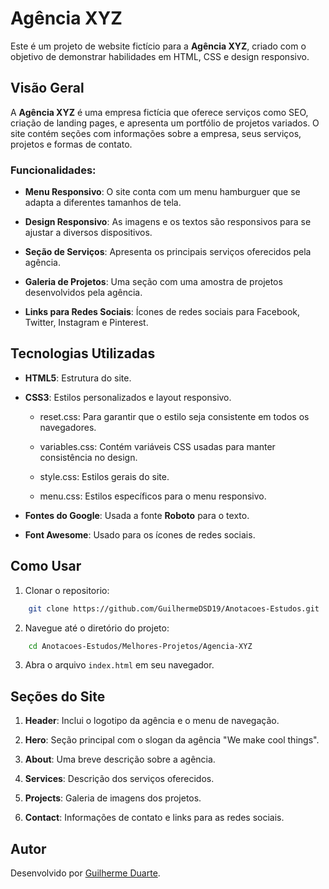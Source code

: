 Agência XYZ
===========

Este é um projeto de website fictício para a **Agência XYZ**, criado com o objetivo de demonstrar habilidades em HTML, CSS e design responsivo.

Visão Geral
-----------

A **Agência XYZ** é uma empresa fictícia que oferece serviços como SEO, criação de landing pages, e apresenta um portfólio de projetos variados. O site contém seções com informações sobre a empresa, seus serviços, projetos e formas de contato.

### Funcionalidades:

*   **Menu Responsivo**: O site conta com um menu hamburguer que se adapta a diferentes tamanhos de tela.
    
*   **Design Responsivo**: As imagens e os textos são responsivos para se ajustar a diversos dispositivos.
    
*   **Seção de Serviços**: Apresenta os principais serviços oferecidos pela agência.
    
*   **Galeria de Projetos**: Uma seção com uma amostra de projetos desenvolvidos pela agência.
    
*   **Links para Redes Sociais**: Ícones de redes sociais para Facebook, Twitter, Instagram e Pinterest.
    

## Tecnologias Utilizadas

*   **HTML5**: Estrutura do site.
    
*   **CSS3**: Estilos personalizados e layout responsivo.
    
    *   reset.css: Para garantir que o estilo seja consistente em todos os navegadores.
        
    *   variables.css: Contém variáveis CSS usadas para manter consistência no design.
        
    *   style.css: Estilos gerais do site.
        
    *   menu.css: Estilos específicos para o menu responsivo.
        
*   **Fontes do Google**: Usada a fonte **Roboto** para o texto.
    
*   **Font Awesome**: Usado para os ícones de redes sociais.

## Como Usar
1.  Clonar o repositorio:
```bash
    git clone https://github.com/GuilhermeDSD19/Anotacoes-Estudos.git
```

2. Navegue até o diretório do projeto:
```bash
    cd Anotacoes-Estudos/Melhores-Projetos/Agencia-XYZ
``` 
    
3.  Abra o arquivo `index.html` em seu navegador.

Seções do Site
--------------

1.  **Header**: Inclui o logotipo da agência e o menu de navegação.
    
2.  **Hero**: Seção principal com o slogan da agência "We make cool things".
    
3.  **About**: Uma breve descrição sobre a agência.
    
4.  **Services**: Descrição dos serviços oferecidos.
    
5.  **Projects**: Galeria de imagens dos projetos.
    
6.  **Contact**: Informações de contato e links para as redes sociais.
    

Autor
-----

Desenvolvido por [Guilherme Duarte](https://www.linkedin.com/in/guilhermedsd19/).